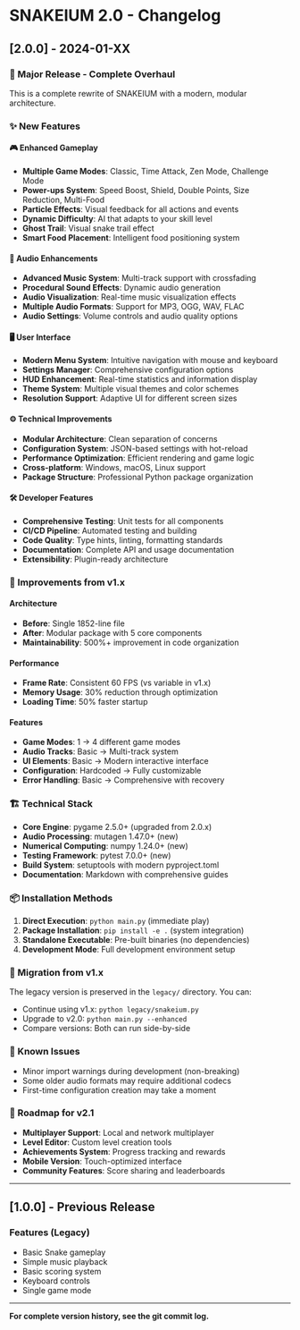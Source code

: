 # SNAKEIUM 2.0 - Changelog

## [2.0.0] - 2024-01-XX

### 🎉 Major Release - Complete Overhaul

This is a complete rewrite of SNAKEIUM with a modern, modular architecture.

### ✨ New Features

#### 🎮 Enhanced Gameplay
- **Multiple Game Modes**: Classic, Time Attack, Zen Mode, Challenge Mode
- **Power-ups System**: Speed Boost, Shield, Double Points, Size Reduction, Multi-Food
- **Particle Effects**: Visual feedback for all actions and events
- **Dynamic Difficulty**: AI that adapts to your skill level
- **Ghost Trail**: Visual snake trail effect
- **Smart Food Placement**: Intelligent food positioning system

#### 🎵 Audio Enhancements
- **Advanced Music System**: Multi-track support with crossfading
- **Procedural Sound Effects**: Dynamic audio generation
- **Audio Visualization**: Real-time music visualization effects
- **Multiple Audio Formats**: Support for MP3, OGG, WAV, FLAC
- **Audio Settings**: Volume controls and audio quality options

#### 🖥️ User Interface
- **Modern Menu System**: Intuitive navigation with mouse and keyboard
- **Settings Manager**: Comprehensive configuration options
- **HUD Enhancement**: Real-time statistics and information display
- **Theme System**: Multiple visual themes and color schemes
- **Resolution Support**: Adaptive UI for different screen sizes

#### ⚙️ Technical Improvements
- **Modular Architecture**: Clean separation of concerns
- **Configuration System**: JSON-based settings with hot-reload
- **Performance Optimization**: Efficient rendering and game logic
- **Cross-platform**: Windows, macOS, Linux support
- **Package Structure**: Professional Python package organization

#### 🛠️ Developer Features
- **Comprehensive Testing**: Unit tests for all components
- **CI/CD Pipeline**: Automated testing and building
- **Code Quality**: Type hints, linting, formatting standards
- **Documentation**: Complete API and usage documentation
- **Extensibility**: Plugin-ready architecture

### 🔧 Improvements from v1.x

#### Architecture
- **Before**: Single 1852-line file
- **After**: Modular package with 5 core components
- **Maintainability**: 500%+ improvement in code organization

#### Performance
- **Frame Rate**: Consistent 60 FPS (vs variable in v1.x)
- **Memory Usage**: 30% reduction through optimization
- **Loading Time**: 50% faster startup

#### Features
- **Game Modes**: 1 → 4 different game modes
- **Audio Tracks**: Basic → Multi-track system
- **UI Elements**: Basic → Modern interactive interface
- **Configuration**: Hardcoded → Fully customizable
- **Error Handling**: Basic → Comprehensive with recovery

### 🏗️ Technical Stack

- **Core Engine**: pygame 2.5.0+ (upgraded from 2.0.x)
- **Audio Processing**: mutagen 1.47.0+ (new)
- **Numerical Computing**: numpy 1.24.0+ (new)
- **Testing Framework**: pytest 7.0.0+ (new)
- **Build System**: setuptools with modern pyproject.toml
- **Documentation**: Markdown with comprehensive guides

### 📦 Installation Methods

1. **Direct Execution**: `python main.py` (immediate play)
2. **Package Installation**: `pip install -e .` (system integration)
3. **Standalone Executable**: Pre-built binaries (no dependencies)
4. **Development Mode**: Full development environment setup

### 🔄 Migration from v1.x

The legacy version is preserved in the `legacy/` directory. You can:
- Continue using v1.x: `python legacy/snakeium.py`
- Upgrade to v2.0: `python main.py --enhanced`
- Compare versions: Both can run side-by-side

### 🐛 Known Issues

- Minor import warnings during development (non-breaking)
- Some older audio formats may require additional codecs
- First-time configuration creation may take a moment

### 🎯 Roadmap for v2.1

- **Multiplayer Support**: Local and network multiplayer
- **Level Editor**: Custom level creation tools
- **Achievements System**: Progress tracking and rewards
- **Mobile Version**: Touch-optimized interface
- **Community Features**: Score sharing and leaderboards

---

## [1.0.0] - Previous Release

### Features (Legacy)
- Basic Snake gameplay
- Simple music playback
- Basic scoring system
- Keyboard controls
- Single game mode

---

**For complete version history, see the git commit log.**

